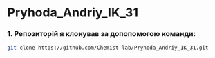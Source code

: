 # Pryhoda_Andriy_IK_31


### 1. Репозиторій я клонував за допопомогою команди:
```sh
git clone https://github.com/Chemist-lab/Pryhoda_Andriy_IK_31.git
``` 

